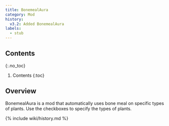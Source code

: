 ```yaml
---
title: BonemealAura
category: Mod
history:
  v3.2: Added BonemealAura
labels:
  - stub
---
```

## Contents
{:.no_toc}
1. Contents
{:toc}

## Overview
BonemealAura is a mod that automatically uses bone meal on specific types of plants. Use the checkboxes to specify the types of plants.

{% include wiki/history.md %}
